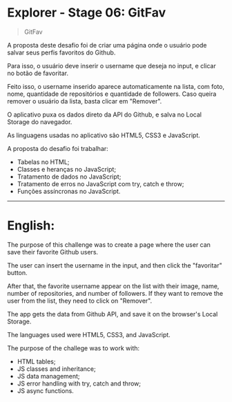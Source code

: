 # Explorer - Stage 06: GitFav

> GitFav

A proposta deste desafio foi de criar uma página onde o usuário pode salvar seus perfis favoritos do Github.

Para isso, o usuário deve inserir o username que deseja no input, e clicar no botão de favoritar.

Feito isso, o username inserido aparece automaticamente na lista, com foto, nome, quantidade de repositórios e quantidade de followers.
Caso queira remover o usuário da lista, basta clicar em "Remover".

O aplicativo puxa os dados direto da API do Github, e salva no Local Storage do navegador.

As linguagens usadas no aplicativo são HTML5, CSS3 e JavaScript.

A proposta do desafio foi trabalhar:

- Tabelas no HTML;
- Classes e heranças no JavaScript;
- Tratamento de dados no JavaScript;
- Tratamento de erros no JavaScript com try, catch e throw;
- Funções assíncronas no JavaScript.

---

# English:

The purpose of this challenge was to create a page where the user can save their favorite Github users.

The user can insert the username in the input, and then click the "favoritar" button.

After that, the favorite username appear on the list with their image, name, number of repositories, and number of followers. If they want to remove the user from the list, they need to click on "Remover".

The app gets the data from Github API, and save it on the browser's Local Storage.

The languages used were HTML5, CSS3, and JavaScript.

The purpose of the challege was to work with:

- HTML tables;
- JS classes and inheritance;
- JS data management;
- JS error handling with try, catch and throw;
- JS async functions.
